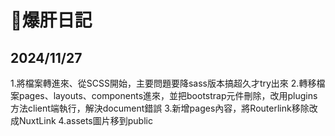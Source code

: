 # 📱爆肝日記
## 2024/11/27 
1.將檔案轉進來、從SCSS開始，主要問題要降sass版本搞超久才try出來
2.轉移檔案pages、layouts、components進來，並把bootstrap元件刪除，改用plugins方法client端執行，解決document錯誤
3.新增pages內容，將Routerlink移除改成NuxtLink
4.assets圖片移到public
